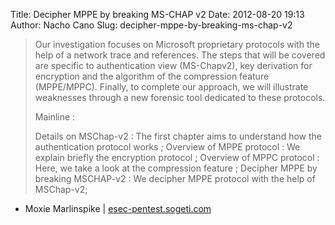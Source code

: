 Title: Decipher MPPE by breaking MS-CHAP v2
Date: 2012-08-20 19:13
Author: Nacho Cano
Slug: decipher-mppe-by-breaking-ms-chap-v2

> Our investigation focuses on Microsoft proprietary protocols with the
> help of a network trace and references. The steps that will be covered
> are specific to authentication view (MS-Chapv2), key derivation for
> encryption and the algorithm of the compression feature (MPPE/MPPC).
> Finally, to complete our approach, we will illustrate weaknesses
> through a new forensic tool dedicated to these protocols.
>
> Mainline :
>
> Details on MSChap-v2 : The first chapter aims to understand how the
> authentication protocol works ;
>  Overview of MPPE protocol : We explain briefly the encryption
> protocol ;
>  Overview of MPPC protocol : Here, we take a look at the compression
> feature ;
>  Decipher MPPE by breaking MSCHAP-v2 : We decipher MPPE protocol with
> the help of MSChap-v2;

- Moxie Marlinspike | [esec-pentest.sogeti.com][]

  [esec-pentest.sogeti.com]: http://esec-pentest.sogeti.com/challenge-vpn-network/decipher-mppe-breaking-ms-chap-v2
    "Decipher MPPE by breaking MS-CHAP v2"
